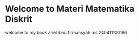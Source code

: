 # Welcome to Materi Matematika Diskrit

welcome to my book 
ariel ibnu firmansyah ms
240411100186

```{tableofcontents}
```
